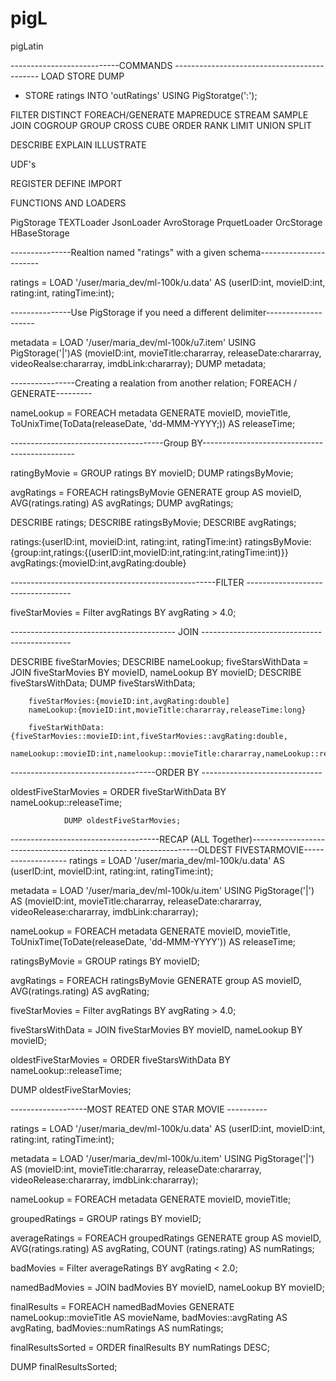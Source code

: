 # pigL
pigLatin

---------------------------COMMANDS --------------------------------------------
LOAD STORE DUMP
 - STORE ratings INTO 'outRatings' USING PigStoratge(':');
 
FILTER DISTINCT FOREACH/GENERATE  MAPREDUCE STREAM SAMPLE
JOIN COGROUP GROUP CROSS CUBE
ORDER RANK LIMIT
UNION SPLIT 

DESCRIBE  EXPLAIN  ILLUSTRATE

UDF's

REGISTER DEFINE IMPORT

FUNCTIONS AND LOADERS

PigStorage
TEXTLoader
JsonLoader
AvroStorage
PrquetLoader
OrcStorage
HBaseStorage

---------------Realtion named "ratings" with a given schema-----------------------


ratings = LOAD '/user/maria_dev/ml-100k/u.data' AS
(userID:int, movieID:int, rating:int, ratingTime:int);


---------------Use PigStorage if you need a different delimiter--------------------


metadata = LOAD '/user/maria_dev/ml-100k/u7.item' USING
           PigStorage('|')AS (movieID:int, movieTitle:chararray, releaseDate:chararray, videoRealse:chararray, imdbLink:chararray);
DUMP metadata;


----------------Creating a realation from another relation; FOREACH / GENERATE---------

nameLookup = FOREACH metadata GENERATE movieID, movieTitle, ToUnixTime(ToData(releaseDate, 'dd-MMM-YYYY;)) AS releaseTime;

--------------------------------------Group BY----------------------------------------------

ratingByMovie = GROUP ratings BY movieID;
DUMP ratingsByMovie;

avgRatings = FOREACH ratingsByMovie GENERATE group AS movieID, AVG(ratings.rating) AS avgRatings;
DUMP avgRatings;

DESCRIBE ratings;
DESCRIBE ratingsByMovie;
DESCRIBE avgRatings;

ratings:{userID:int, movieiD:int, rating:int, ratingTime:int}
ratingsByMovie:{group:int,ratings:{(userID:int,movieID:int,rating:int,ratingTime:int)}}
avgRatings:{movieID:int,avgRating:double}

---------------------------------------------------FILTER ----------------------------------

fiveStarMovies = Filter avgRatings BY avgRating > 4.0;

----------------------------------------- JOIN ---------------------------------------------

DESCRIBE fiveStarMovies;
DESCRIBE nameLookup;
fiveStarsWithData = JOIN fiveStarMovies BY movieID, nameLookup BY movieID;
DESCRIBE fiveStarsWithData;
DUMP fiveStarsWithData;

        fiveStarMovies:{movieID:int,avgRating:double]
        nameLookup:{movieID:int,movieTitle:chararray,releaseTime:long}
        
        fiveStarWithData:{fiveStarMovies::movieID:int,fiveStarMovies::avgRating:double,
        nameLookup::movieID:int,namelookup::movieTitle:chararray,nameLookup::releaseTime:long}
        
------------------------------------ORDER BY ------------------------------

oldestFiveStarMovies = ORDER fiveStarWithData BY
                nameLookup::releaseTime;
                
                DUMP oldestFiveStarMovies;
                
-------------------------------------RECAP (ALL Together)-----------------------------------------------
-----------------OLDEST FIVESTARMOVIE-------------------
ratings = LOAD '/user/maria_dev/ml-100k/u.data' AS (userID:int, movieID:int, rating:int, ratingTime:int);

metadata = LOAD '/user/maria_dev/ml-100k/u.item' USING PigStorage('|') 
AS (movieID:int, movieTitle:chararray, releaseDate:chararray, videoRelease:chararray, imdbLink:chararray);

nameLookup = FOREACH metadata GENERATE movieID, movieTitle, 
          ToUnixTime(ToDate(releaseDate, 'dd-MMM-YYYY')) AS releaseTime;

ratingsByMovie = GROUP ratings BY movieID;

avgRatings = FOREACH ratingsByMovie GENERATE group AS movieID, AVG(ratings.rating) AS avgRating;

fiveStarMovies = Filter avgRatings BY avgRating > 4.0;

fiveStarsWithData = JOIN fiveStarMovies BY movieID, nameLookup BY movieID;

oldestFiveStarMovies = ORDER fiveStarsWithData BY nameLookup::releaseTime;

DUMP oldestFiveStarMovies;


-------------------MOST REATED ONE STAR MOVIE ----------

ratings = LOAD '/user/maria_dev/ml-100k/u.data' AS (userID:int, movieID:int, rating:int, ratingTime:int);

metadata = LOAD '/user/maria_dev/ml-100k/u.item' USING PigStorage('|') 
AS (movieID:int, movieTitle:chararray, releaseDate:chararray, videoRelease:chararray, imdbLink:chararray);

nameLookup = FOREACH metadata GENERATE movieID, movieTitle;

groupedRatings = GROUP ratings BY movieID;

averageRatings = FOREACH groupedRatings GENERATE group AS movieID,
        AVG(ratings.rating) AS avgRating, COUNT (ratings.rating) AS numRatings;

badMovies = Filter averageRatings BY avgRating < 2.0;

namedBadMovies = JOIN badMovies BY movieID, nameLookup BY movieID;

finalResults = FOREACH namedBadMovies GENERATE nameLookup::movieTitle AS movieName,
        badMovies::avgRating AS avgRating, badMovies::numRatings AS numRatings;
        
finalResultsSorted = ORDER finalResults BY numRatings DESC;

DUMP finalResultsSorted;
